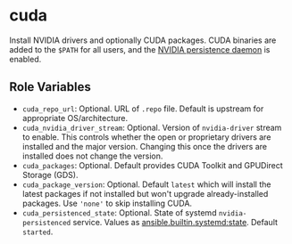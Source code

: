 # cuda

Install NVIDIA drivers and optionally CUDA packages. CUDA binaries are added to the `$PATH` for all users, and the [NVIDIA persistence daemon](https://docs.nvidia.com/deploy/driver-persistence/index.html#persistence-daemon) is enabled.

## Role Variables

- `cuda_repo_url`: Optional. URL of `.repo` file. Default is upstream for appropriate OS/architecture.
- `cuda_nvidia_driver_stream`: Optional. Version of `nvidia-driver` stream to enable. This controls whether the open or proprietary drivers are installed and the major version. Changing this once the drivers are installed does not change the version.
- `cuda_packages`: Optional. Default provides CUDA Toolkit and GPUDirect Storage (GDS).
- `cuda_package_version`: Optional. Default `latest` which will install the latest packages if not installed but won't upgrade already-installed packages. Use `'none'` to skip installing CUDA.
- `cuda_persistenced_state`: Optional. State of systemd `nvidia-persistenced` service. Values as [ansible.builtin.systemd:state](https://docs.ansible.com/ansible/latest/collections/ansible/builtin/systemd_module.html#parameter-state). Default `started`.
